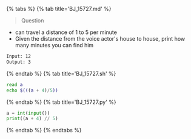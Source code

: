 {% tabs %}
{% tab title='BJ_15727.md' %}

> Question

* can travel a distance of 1 to 5 per minute
* Given the distance from the voice actor's house to house, print how many minutes you can find him

```txt
Input: 12
Output: 3
```

{% endtab %}
{% tab title='BJ_15727.sh' %}

```sh
read a
echo $(((a + 4)/5))
```

{% endtab %}
{% tab title='BJ_15727.py' %}

```py
a = int(input())
print((a + 4) // 5)
```

{% endtab %}
{% endtabs %}
